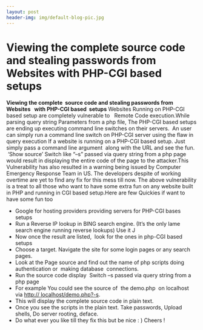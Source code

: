 ```yaml
---
layout: post
header-img: img/default-blog-pic.jpg
---
```


# Viewing the complete  source code and stealing passwords from  Websites   with PHP-CGI based  setups

**Viewing the complete  source code and stealing passwords from  Websites   with PHP-CGI based  setups** Websites Running on PHP-CGI based setup are completely vulnerable to   Remote Code execution.While parsing query string Parameters from a php file, The PHP-CGI based setups are ending up executing command line switches on their servers.  An user can simply run a command line switch on PHP-CGI server using the flaw in query execution If a website is running on a PHP-CGI based setup. Just simply pass a command line argument  along with the URL and see the fun.  ‘Show source’ Switch like “–s” passed via query string from a php page would result in displaying the entire code of the page to the attacker.This Vulnerability has also resulted in a warning being issued by Computer Emergency Response Team in US. The developers despite of working overtime are yet to find any fix for this mess till now. The above vulnerability is a treat to all those who want to have some extra fun on any website built in PHP and running in CGI based setup.Here are few Quickies if want to have some fun too 

  * Google for hosting providers providing servers for PHP-CGI bases setups
  * Run a Reverse IP lookup in BING search engine. (It’s the only lame search engine running reverse lookups) Use it J
  * Now once the result are listed,  look for the ones in php-CGI based setups
  * Choose a target. Navigate the site for some login pages or any search pages.
  * Look at the Page source and find out the name of php scripts doing authentication or  making database  connections.
  * Run the source code display  Switch –s passed via query string from a php page
  * For example You could see the source of  the demo.php  on localhost via [http:// localhost/demo.php?-s](http://%20localhost/demo.php?-s).
  * This will display the complete source code in plain text.
  * Once you see the scripts in the plain text. Take passwords, Upload shells, Do server rooting, deface.
  * Do what ever you like till they fix this but be nice : )
Cheers !